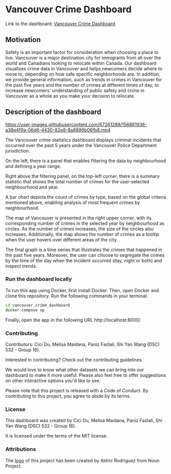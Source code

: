 # Vancouver Crime Dashboard
Link to the dashboard: [Vancouver Crime Dashboard](https://vancouver-crime-dashboard.herokuapp.com/)

## Motivation
Safety is an important factor for consideration when choosing a place to live. Vancouver is a major destination city for immigrants from all over the world and Canadians looking to relocate within Canada. Our dashboard visualizes crime data in Vancouver and helps newcomers decide where to move to, depending on how safe specific neighborhoods are. In addition, we provide general information, such as trends in crimes in Vancouver for the past five years and the number of crimes at different times of day, to increase newcomers' understanding of public safety and crime in Vancouver as a whole as you make your decision to relocate.

## Description of the dashboard

https://user-images.githubusercontent.com/67261289/156861936-a38e4f9a-06d6-4430-82e8-8a8896b06fb8.mp4

The Vancouver crime statistics dashboard displays criminal incidents that occurred over the past 5 years under the Vancouver Police Department jurisdiction.

On the left, there is a panel that enables filtering the data by neighbourhood and defining a year range.

Right above the filtering panel, on the top-left corner, there is a summary statistic that shows the total number of crimes for the user-selected neighbourhood and year.

A bar chart depicts the count of crimes by type, based on the global criteria mentioned above, enabling analysis of most frequent crimes by neighbourhood.

The map of Vancouver is presented in the right upper corner, with its corresponding number of crimes in the selected year by neighbourhood as circles. As the number of crimes increases, the size of the circles also increases. Additionally, the map shows the number of crimes as a tooltip when the user hovers over different areas of the city.

The final graph is a time series that illustrates the crimes that happened in the past five years. Moreover, the user can choose to segregate the crimes by the time of the day when the incident occurred (day, night or both) and inspect trends.

### Run the dashboard locally

To run this app using Docker, first install Docker. Then, open Docker and clone this repository. Run the following commands in your terminal:

```bash
cd vancouver_crime_dashboard
docker-compose up
```

Finally, open the app in the following URL http://localhost:8000/

### Contributing

Contributors: Cici Du, Melisa Maidana, Paniz Fazlali, Shi Yan Wang (DSCI 532 - Group 16).

Interested in contributing? Check out the contributing guidelines.

We would love to know what other datasets we can bring into our dashboard to make it more useful. Please also feel free to offer suggestions on other interactive options you'd like to see.

Please note that this project is released with a Code of Conduct. By contributing to this project, you agree to abide by its terms.

### License

This dashboard was created by Cici Du, Melisa Maidana, Paniz Fazlali, Shi Yan Wang (DSCI 532 - Group 16).

It is licensed under the terms of the MIT license.

### Attributions

The [logo](https://thenounproject.com/icon/police-hat-810000/) of this project has been created by Aldric Rodriguez from Noun Project. 